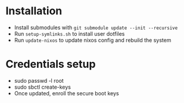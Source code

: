 # Installation
- Install submodules with `git submodule update --init --recursive`
- Run `setup-symlinks.sh` to install user dotfiles
- Run `update-nixos` to update nixos config and rebuild the system

# Credentials setup
- sudo passwd -l root
- sudo sbctl create-keys
- Once updated, enroll the secure boot keys
